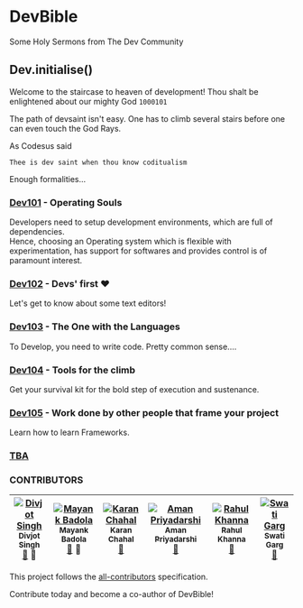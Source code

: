 # DevBible
Some Holy Sermons from The Dev Community

## Dev.initialise()
Welcome to the staircase to heaven of development! Thou shalt be enlightened about our mighty God `1000101`

The path of devsaint isn't easy. One has to climb several stairs before one can even touch the God Rays.

As Codesus said

```
Thee is dev saint when thou know coditualism
```

Enough formalities...

### [Dev101](./OS.md) - Operating Souls

Developers need to setup development environments, which are full of dependencies.  
Hence, choosing an Operating system which is flexible with experimentation, has support for softwares and provides control is of paramount interest.

### [Dev102](./Editor.md) - Devs' first &#10084;

Let's get to know about some text editors!

### [Dev103](./Language.md) - The One with the Languages

To Develop, you need to write code. Pretty common sense....

### [Dev104](./Tools.md) - Tools for the climb

Get your survival kit for the bold step of execution and sustenance.

### [Dev105](./Frameworks.md) - Work done by other people that frame your project

Learn how to learn Frameworks.

### [TBA](./)

### CONTRIBUTORS
<!-- Contributors START
Divjot_Singh bogas04 bogas04.github.io doc prReview
Mayank_Badola mbad0la mbad0la.github.io doc prReview
Karan_Chahal karanchahal karanchahal.github.io doc
Aman_Priyadarshi amaneureka amaneureka.github.io doc
Rahul_Khanna zerismo zerismo.github.io doc
Swati_Garg Swati4star Swati4star.github.io doc
Contributors END -->
<!-- Contributors table START -->
| [![Divjot Singh](https://avatars.githubusercontent.com/bogas04?s=100)<br /><sub>Divjot Singh</sub>](bogas04.github.io)<br />[📖](https://github.com/o-d-i-n/DevBible/commits?author=bogas04) 👀 | [![Mayank Badola](https://avatars.githubusercontent.com/mbad0la?s=100)<br /><sub>Mayank Badola</sub>](mbad0la.github.io)<br />[📖](https://github.com/o-d-i-n/DevBible/commits?author=mbad0la) 👀 | [![Karan Chahal](https://avatars.githubusercontent.com/karanchahal?s=100)<br /><sub>Karan Chahal</sub>](karanchahal.github.io)<br />[📖](https://github.com/o-d-i-n/DevBible/commits?author=karanchahal) | [![Aman Priyadarshi](https://avatars.githubusercontent.com/amaneureka?s=100)<br /><sub>Aman Priyadarshi</sub>](amaneureka.github.io)<br />[📖](https://github.com/o-d-i-n/DevBible/commits?author=amaneureka) | [![Rahul Khanna](https://avatars.githubusercontent.com/zerismo?s=100)<br /><sub>Rahul Khanna</sub>](zerismo.github.io)<br />[📖](https://github.com/o-d-i-n/DevBible/commits?author=zerismo) | [![Swati Garg](https://avatars.githubusercontent.com/Swati4star?s=100)<br /><sub>Swati Garg</sub>](Swati4star.github.io)<br />[📖](https://github.com/o-d-i-n/DevBible/commits?author=Swati4star) |
| :---: | :---: | :---: | :---: | :---: | :---: |
<!-- Contributors table END -->

This project follows the [all-contributors](https://github.com/kentcdodds/all-contributors) specification.

Contribute today and become a co-author of DevBible!  

